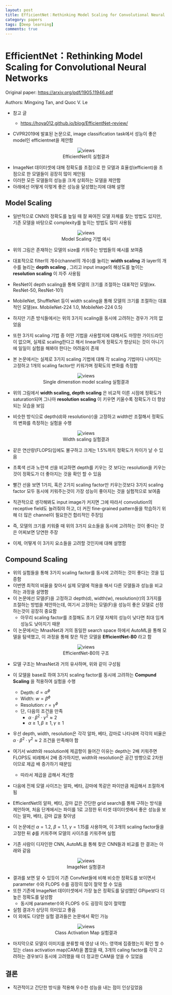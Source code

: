 ```yaml
---
layout: post
title: EfficientNet：Rethinking Model Scaling for Convolutional Neural Networks
category: papers
tags: [Deep learning]
comments: true
---
```


# EfficientNet：Rethinking Model Scaling for Convolutional Neural Networks

Original paper: https://arxiv.org/pdf/1905.11946.pdf

Authors: Mingxing Tan, and Quoc V. Le

- 참고 글
  - https://hoya012.github.io/blog/EfficientNet-review/

- CVPR2019에 발표된 논문으로, image classification task에서 성능이 좋은 model인 efficientnet을 제안함

<center>
<figure>
<img src="/assets/post_img/papers/2019-11-07-efficientnet/fig1.png" alt="views">
<figcaption>EfficientNet의 실험결과</figcaption>
</figure>
</center>

- ImageNet 데이터셋에 대해 정확도를 초점으로 한 모델과 효율성(efficient)을 초점으로 한 모델들이 굉장히 많이 제안됨
- 이러한 모든 모델들의 성능을 크게 상회하는 모델을 제안함
- 아래에선 어떻게 이렇게 좋은 성능을 달성했는지에 대해 설명

## Model Scaling
- 일반적으로 CNN의 정확도를 높일 때 잘 짜여진 모델 자체를 찾는 방법도 있지만, 기존 모델을 바탕으로 complexity를 높히는 방법도 많이 사용됨

<center>
<figure>
<img src="/assets/post_img/papers/2019-11-07-efficientnet/fig2.png" alt="views">
<figcaption>Model Scaling 기법 예시</figcaption>
</figure>
</center>

- 위의 그림은 존재하는 모델의 size를 키워주는 방법들의 예시를 보여줌
- 대표적으로 filter의 개수(channel의 개수)를 늘리는 __width scaling__ 과 layer의 개수를 늘리는 __depth scaling__ , 그리고 input image의 해상도를 높이는 __resolution scaling__ 이 자주 사용됨
- ResNet이 depth scaling을 통해 모델의 크기를 조절하는 대표적인 모델(ex. ResNet-50, ResNet-101)
- MobileNet, ShuffleNet 등이 width scaling을 통해 모델의 크기를 조절하는 대표적인 모델(ex. MobileNet-224 1.0, MobileNet-224 0.5)
- 하지만 기존 방식들에서는 위의 3가지 scaling을 동시에 고려하는 경우가 거의 없었음
- 또한 3가지 scaling 기법 중 어떤 기법을 사용할지에 대해서도 마땅한 가이드라인이 없으며, 실제로 scaling한다고 해서 linear하게 정확도가 향상되는 것이 아니기에 일일이 실험을 해봐야 한다는 어려움이 존재

- 본 논문에서는 실제로 3가지 scaling 기법에 대해 각 scaling 기법마다 나머지는 고정하고 1개의 scaling factor만 키워가며 정확도의 변화를 측정함

<center>
<figure>
<img src="/assets/post_img/papers/2019-11-07-efficientnet/fig3.png" alt="views">
<figcaption>Single dimenstion model scaling 실험결과</figcaption>
</figure>
</center>

- 위의 그림에서 __width scaling, depth scaling__ 은 비교적 이른 시점에 정확도가 saturation되며 그나마 __resolution scaling__ 이 키우면 키울수록 정확도가 더 향상되는 모습을 보임

- 비슷한 방식으로 depth(d)와 resolution(r)을 고정하고 width만 조절해서 정확도의 변화를 측정하는 실험을 수행

<center>
<figure>
<img src="/assets/post_img/papers/2019-11-07-efficientnet/fig4.png" alt="views">
<figcaption>Width scaling 실험결과</figcaption>
</figure>
</center>

- 같은 연산량(FLOPS)임에도 불구하고 크게는 1.5%까지 정확도가 차이가 날 수 있음
- 초록색 선과 노란색 선을 비교하면 depth를 키우는 것 보다는 resolution을 키우는 것이 정확도가 더 좋아지는 것을 확인 할 수 있음
- 빨간 선을 보면 1가지, 혹은 2가지 scaling factor만 키우는것보다 3가지 scaling factor 모두 동시에 키워주는것이 가장 성능이 좋아지는 것을 실험적으로 보여줌

- 직관적으로 생각해봐도 input image가 커지면 그에 따라서 convolution의 receptive field도 늘려줘야 하고, 더 커진 fine-grained pattern들을 학습하기 위해 더 많은 channel이 필요한건 합리적인 주장임
- 즉, 모델의 크기를 키워줄 때 위의 3가지 요소들을 동시에 고려하는 것이 좋다는 것은 어찌보면 당연한 주장
- 이제, 어떻게 이 3가지 요소들을 고려할 것인지에 대해 설명함

## Compound Scaling
- 위의 실험들을 통해 3가지 scaling factor를 동시에 고려하는 것이 좋다는 것을 입증함
- 이번엔 최적의 비율을 찾아서 실제 모델에 적용을 해서 다른 모델들과 성능을 비교하는 과정을 설명함
- 이 논문에선 모델(F)을 고정하고 depth(d), width(w), resolution(r)의 3가지를 조절하는 방법을 제안하는데, 여기서 고정하는 모델(F)을 성능이 좋은 모델로 선정하는것이 굉장히 중요함
  - 아무리 scaling factor를 조절해도 초기 모델 자체의 성능이 낮다면 최대 임계 성능도 낮아지기 때문
- 이 논문에서는 MnasNet과 거의 동일한 search space 하에서 AutoML을 통해 모델을 탐색했고, 이 과정을 통해 찾은 작은 모델을 __EfficientNet-B0__ 라고 함

<center>
<figure>
<img src="/assets/post_img/papers/2019-11-07-efficientnet/fig5.png" alt="views">
<figcaption>EfficientNet-B0의 구조</figcaption>
</figure>
</center>

- 모델 구조는 MnasNet과 거의 유사하며, 위와 같이 구성됨
- 이 모델을 base로 하여 3가지 scaling factor를 동시에 고려하는 __Compund Scaling__ 을 적용하여 실험을 수행
  - Depth: $d=\alpha^{\phi}$
  - Width: $w=\beta^{\phi}$
  - Resolution: $r=\gamma^{\phi}$
  - 단, 다음의 조건을 만족
    - $\alpha\cdot \beta^2\cdot \gamma^2\approx 2$
    - $\alpha\geq1, \beta\geq1, \gamma\geq1$

- 우선 depth, width, resolution은 각각 알파, 베타, 감마로 나타내며 각각의 비율은 $\alpha\cdot \beta^2\cdot \gamma^2\approx 2$ 조건을 만족해야 함
- 여기서 width와 resolution에 제곱항이 들어간 이유는 depth는 2배 키워주면 FLOPS도 비례해서 2배 증가하지만, width와 resolution은 공간 방향으로 2차원이므로 제곱 배 증가하기 때문임
  - 따라서 제곱을 곱해서 계산함
- 다음에 전체 모델 사이즈는 알파, 베타, 감마에 똑같은 파이만큼 제곱해서 조절하게 됨
- EfficientNet의 알파, 베타, 감마 값은 간단한 grid search를 통해 구하는 방식을 제안하며, 처음 단계에서는 파이를 1로 고정한 뒤 타겟 데이터셋에서 좋은 성능을 보이는 알파, 베타, 감마 값을 찾아냄
- 이 논문에선 $\alpha=1.2$, $\beta=1.1$, $\gamma=1.15$를 사용하며, 이 3개의 scaling factor들을 고정한 뒤 $\phi$를 키워주며 모델의 사이즈를 키워주며 실험

- 기존 사람이 디자인한 CNN, AutoML을 통해 찾은 CNN들과 비교를 한 결과는 아래와 같음

<center>
<figure>
<img src="/assets/post_img/papers/2019-11-07-efficientnet/fig6.png" alt="views">
<figcaption>ImageNet 실험결과</figcaption>
</figure>
</center>

- 결과를 보면 알 수 있듯이 기존 ConvNet들에 비해 비슷한 정확도를 보이면서 parameter 수와 FLOPS 수를 굉장히 많이 절약 할 수 있음
- 또한 기존에 ImageNet 데이터셋에서 가장 높은 정확도를 달성했던 GPipe보다 더 높은 정확도를 달성함
  - 동시에 parameter수와 FLOPS 수도 굉장히 많이 절약함
- 실험 결과가 상당히 의미있고 좋음
- 이 외에도 다양한 실험 결과들은 논문에서 확인 가능

<center>
<figure>
<img src="/assets/post_img/papers/2019-11-07-efficientnet/fig7.png" alt="views">
<figcaption>Class Activation Map 실험결과</figcaption>
</figure>
</center>

- 마지막으로 모델이 이미지를 분류할 때 영상 내 어느 영역에 집중했는지 확인 할 수 있는 class activation map(CAM)을 뽑았을 때, 3개의 caling factor를 각각 고려하는 경우보다 동시에 고려했을 때 더 정교한 CAM을 얻을 수 있었음

## 결론
- 직관적이고 간단한 방식을 적용해 우수한 성능을 내는 점이 인상깊었음





